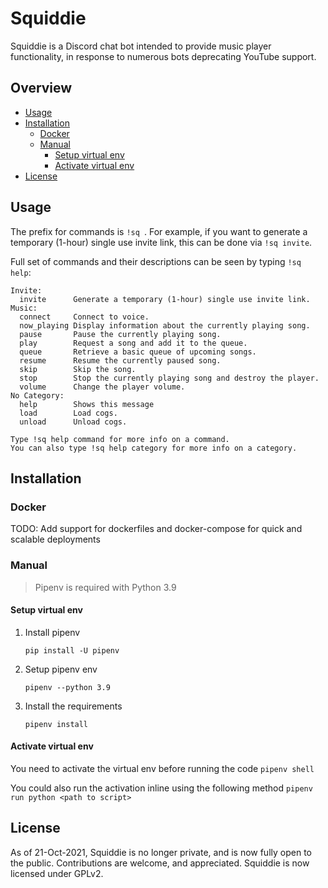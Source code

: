 # Squiddie

Squiddie is a Discord chat bot intended to provide music player functionality, in response to numerous bots deprecating YouTube support. 

## Overview

- [Usage](https://github.com/euvaz/squiddie#usage)
- [Installation](https://github.com/euvaz/squiddie#installation)
  - [Docker](https://github.com/euvaz/squiddie#docker)
  - [Manual](https://github.com/euvaz/squiddie#manual)
    - [Setup virtual env](https://github.com/euvaz/squiddie#setup-virtual-env)
    - [Activate virtual env](https://github.com/euvaz/squiddie#activate-virtual-env)
- [License](https://github.com/euvaz/squiddie#license)

## Usage

The prefix for commands is `!sq `. For example, if you want to generate a temporary (1-hour) single use invite link, this can be done via `!sq invite`.

Full set of commands and their descriptions can be seen by typing `!sq help`:

```
Invite:
  invite      Generate a temporary (1-hour) single use invite link.
Music:
  connect     Connect to voice.
  now_playing Display information about the currently playing song.
  pause       Pause the currently playing song.
  play        Request a song and add it to the queue.
  queue       Retrieve a basic queue of upcoming songs.
  resume      Resume the currently paused song.
  skip        Skip the song.
  stop        Stop the currently playing song and destroy the player.
  volume      Change the player volume.
No Category:
  help        Shows this message
  load        Load cogs.
  unload      Unload cogs.

Type !sq help command for more info on a command.
You can also type !sq help category for more info on a category.
```

## Installation

### Docker

TODO: Add support for dockerfiles and docker-compose for quick and scalable deployments

### Manual
> Pipenv is required with Python 3.9

#### Setup virtual env

1. Install pipenv

   `pip install -U pipenv`

2. Setup pipenv env
   
   `pipenv --python 3.9`

3. Install the requirements
   
   `pipenv install`

#### Activate virtual env

You need to activate the virtual env before running the code
`pipenv shell`

You could also run the activation inline using the following method
`pipenv run python <path to script>`

## License

As of 21-Oct-2021, Squiddie is no longer private, and is now fully open to the public. Contributions are welcome, and appreciated.
Squiddie is now licensed under GPLv2.
